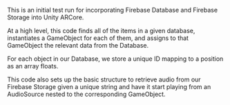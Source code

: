 This is an initial test run for incorporating Firebase Database and Firebase Storage into Unity ARCore.

At a high level, this code finds all of the items in a given database, instantiates a GameObject for each of them, and assigns to
that GameObject the relevant data from the Database.

For each object in our Database, we store a unique ID mapping to a position as an array floats.

This code also sets up the basic structure to retrieve audio from our Firebase Storage given a unique string
and have it start playing from an AudioSource nested to the corresponding GameObject.
